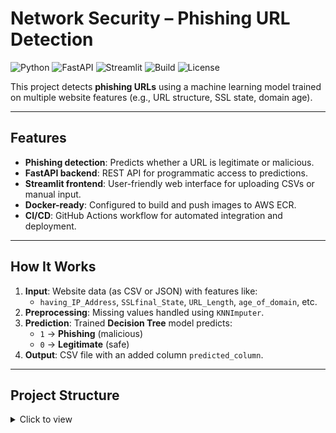 # Network Security – Phishing URL Detection

![Python](https://img.shields.io/badge/Python-3.10%2B-blue) 
![FastAPI](https://img.shields.io/badge/FastAPI-Backend-success) 
![Streamlit](https://img.shields.io/badge/Streamlit-Frontend-ff4b4b) 
![Build](https://img.shields.io/badge/Build-Passing-brightgreen)
![License](https://img.shields.io/badge/License-MIT-lightgrey)

This project detects **phishing URLs** using a machine learning model trained on multiple website features (e.g., URL structure, SSL state, domain age).  


---

##  Features
- **Phishing detection**: Predicts whether a URL is legitimate or malicious.  
- **FastAPI backend**: REST API for programmatic access to predictions.  
- **Streamlit frontend**: User-friendly web interface for uploading CSVs or manual input.  
- **Docker-ready**: Configured to build and push images to AWS ECR.  
- **CI/CD**: GitHub Actions workflow for automated integration and deployment.  

---

##  How It Works
1. **Input**: Website data (as CSV or JSON) with features like:
   - `having_IP_Address`, `SSLfinal_State`, `URL_Length`, `age_of_domain`, etc.
2. **Preprocessing**: Missing values handled using `KNNImputer`.  
3. **Prediction**: Trained **Decision Tree** model predicts:
   - `1` → **Phishing** (malicious)
   - `0` → **Legitimate** (safe)
4. **Output**: CSV file with an added column `predicted_column`.

---

##  Project Structure

<details>
<summary>Click to view</summary>
.
├── app.py # FastAPI backend (API server)
├── app_streamlit.py # Streamlit frontend (web UI)
├── final_model/ # Pretrained ML models
│ ├── model.pkl # Decision Tree model
│ └── preprocessor.pkl # KNNImputer + feature pipeline
├── data_schema/
│ └── schema.yaml # Expected input schema
├── prediction_output/ # Stores prediction results (created after first run)
├── .github/
│ └── workflows/
│ └── main.yaml # GitHub Actions for CI/CD
├── requirements.txt # Python dependencies
├── Dockerfile # For containerizing the application
├── README.md # Documentation
└── test_input.csv # Sample test input

---

## ⚙️ Installation & Usage

### 1. Clone the Repository
```bash
git clone https://github.com/<your-username>/NetworkSecurityProject.git
cd NetworkSecurityProject

python -m venv .venv
# Activate:
.venv\Scripts\activate       # (Windows)
source .venv/bin/activate    # (Mac/Linux)

pip install -r requirements.txt
